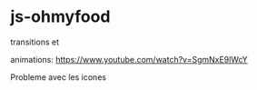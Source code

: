 # js-ohmyfood

transitions et

animations: https://www.youtube.com/watch?v=SgmNxE9lWcY

Probleme avec les icones


